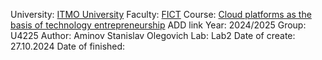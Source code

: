 University: [ITMO University](https://itmo.ru/ru/)
Faculty: [FICT](https://fict.itmo.ru)
Course: [Cloud platforms as the basis of technology entrepreneurship](https://) ADD link
Year: 2024/2025
Group: U4225
Author: Aminov Stanislav Olegovich
Lab: Lab2
Date of create: 27.10.2024
Date of finished: 
